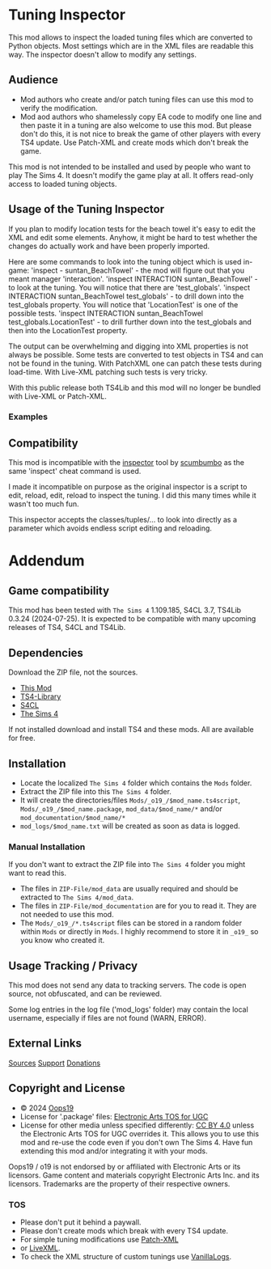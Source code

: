 # Tuning Inspector

This mod allows to inspect the loaded tuning files which are converted to Python objects. Most settings which are in the XML files are readable this way.
The inspector doesn't allow to modify any settings.

## Audience
* Mod authors who create and/or patch tuning files can use this mod to verify the modification.
* Mod aod authors who shamelessly copy EA code to modify one line and then paste it in a tuning are also welcome to use this mod. But please don't do this, it is not nice to break the game of other players with every TS4 update. Use Patch-XML and create mods which don't break the game.

This mod is not intended to be installed and used by people who want to play The Sims 4. It doesn't modify the game play at all. It offers read-only access to loaded tuning objects.

## Usage of the Tuning Inspector

If you plan to modify location tests for the beach towel it's easy to edit the XML and edit some elements.
Anyhow, it might be hard to test whether the changes do actually work and have been properly imported.

Here are some commands to look into the tuning object which is used in-game:
'inspect - suntan_BeachTowel' - the mod will figure out that you meant manager 'interaction'.
'inspect INTERACTION suntan_BeachTowel' - to look at the tuning. You will notice that there are 'test_globals'.
'inspect INTERACTION suntan_BeachTowel test_globals' - to drill down into the test_globals property. You will notice that 'LocationTest' is one of the possible tests.
'inspect INTERACTION suntan_BeachTowel test_globals.LocationTest' - to drill further down into the test_globals and then into the LocationTest property.

The output can be overwhelming and digging into XML properties is not always be possible. Some tests are converted to test objects in TS4 and can not be found in the tuning.
With PatchXML one can patch these tests during load-time. With Live-XML patching such tests is very tricky. 

With this public release both TS4Lib and this mod will no longer be bundled with Live-XML or Patch-XML.

### Examples


## Compatibility

This mod is incompatible with the [inspector](https://modthesims.info/showthread.php?t=575118) tool by [scumbumbo](https://modthesims.info/m/7401825) as the same 'inspect' cheat command is used.

I made it incompatible on purpose as the original inspector is a script to edit, reload, edit, reload to inspect the tuning. I did this many times while it wasn't too much fun.

This inspector accepts the classes/tuples/... to look into directly as a parameter which avoids endless script editing and reloading.



# Addendum

## Game compatibility
This mod has been tested with `The Sims 4` 1.109.185, S4CL 3.7, TS4Lib 0.3.24 (2024-07-25).
It is expected to be compatible with many upcoming releases of TS4, S4CL and TS4Lib.

## Dependencies
Download the ZIP file, not the sources.
* [This Mod](../../releases/latest)
* [TS4-Library](https://github.com/Oops19/TS4-Library/releases/latest)
* [S4CL](https://github.com/ColonolNutty/Sims4CommunityLibrary/releases/latest)
* [The Sims 4](https://www.ea.com/games/the-sims/the-sims-4)

If not installed download and install TS4 and these mods.
All are available for free.

## Installation
* Locate the localized `The Sims 4` folder which contains the `Mods` folder.
* Extract the ZIP file into this `The Sims 4` folder.
* It will create the directories/files `Mods/_o19_/$mod_name.ts4script`, `Mods/_o19_/$mod_name.package`, `mod_data/$mod_name/*` and/or `mod_documentation/$mod_name/*`
* `mod_logs/$mod_name.txt` will be created as soon as data is logged.

### Manual Installation
If you don't want to extract the ZIP file into `The Sims 4` folder you might want to read this. 
* The files in `ZIP-File/mod_data` are usually required and should be extracted to `The Sims 4/mod_data`.
* The files in `ZIP-File/mod_documentation` are for you to read it. They are not needed to use this mod.
* The `Mods/_o19_/*.ts4script` files can be stored in a random folder within `Mods` or directly in `Mods`. I highly recommend to store it in `_o19_` so you know who created it.

## Usage Tracking / Privacy
This mod does not send any data to tracking servers. The code is open source, not obfuscated, and can be reviewed.

Some log entries in the log file ('mod_logs' folder) may contain the local username, especially if files are not found (WARN, ERROR).

## External Links
[Sources](https://github.com/Oops19/)
[Support](https://discord.gg/d8X9aQ3jbm)
[Donations](https://www.patreon.com/o19)

## Copyright and License
* © 2024 [Oops19](https://github.com/Oops19)
* License for '.package' files: [Electronic Arts TOS for UGC](https://tos.ea.com/legalapp/WEBTERMS/US/en/PC/)  
* License for other media unless specified differently: [CC BY 4.0](https://creativecommons.org/licenses/by/4.0/) unless the Electronic Arts TOS for UGC overrides it.
This allows you to use this mod and re-use the code even if you don't own The Sims 4.
Have fun extending this mod and/or integrating it with your mods.

Oops19 / o19 is not endorsed by or affiliated with Electronic Arts or its licensors.
Game content and materials copyright Electronic Arts Inc. and its licensors. 
Trademarks are the property of their respective owners.

### TOS
* Please don't put it behind a paywall.
* Please don't create mods which break with every TS4 update.
* For simple tuning modifications use [Patch-XML](https://github.com/Oops19/TS4-PatchXML) 
* or [LiveXML](https://github.com/Oops19/TS4-LiveXML).
* To check the XML structure of custom tunings use [VanillaLogs](https://github.com/Oops19/TS4-VanillaLogs).
